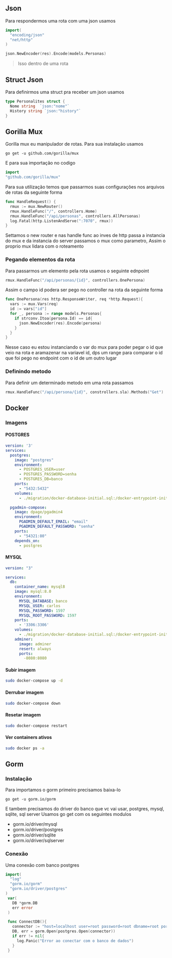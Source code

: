 ## Json
Para respondermos uma rota com uma json usamos 
~~~go
import(
  "encoding/json"
  "net/http"
)

json.NewEncoder(res).Encode(models.Personas)
~~~
>Isso dentro de uma rota

## Struct Json
Para definirmos uma struct pra receber um json usamos
~~~go
type Personalites struct {
  Nome string  `json:"nome"`
  History string `json:"history"`
}
~~~
## Gorilla Mux
Gorilla mux eu manipulador de rotas. Para sua instalação usamos 
~~~
go get -u github.com/gorilla/mux
~~~
E para sua importação no codigo
~~~go
import 
"github.com/gorilla/mux"
~~~
Para sua utilização temos que passarmos suas configurações nos arquivos de rotas da seguinte forma
~~~go
func HandleRequest() {
  rmux := mux.NewRouter()
  rmux.HandleFunc("/", controllers.Home)
  rmux.HandleFunc("/api/personas", controllers.AllPersonas)
  log.Fatal(http.ListenAndServe(":7070", rmux))
}
~~~
Settamos o new router e nas handle func ao inves de http passa a instancia do mux e da instancia do server passamos o mux como parametro, Assim o proprio mux lidara com o roteamento

### Pegando elementos da rota
Para passarmos um elemento pela rota usamos o seguinte ednpoint
~~~go
rmux.HandleFunc("/api/personas/{id}", controllers.OnePersona)
~~~
Assim o campo id podera ser pego no controller na rota da seguinte forma
~~~go
func OnePersona(res http.ResponseWriter, req *http.Request){
  vars := mux.Vars(req)
  id := vars["id"]
  for _, persona := range models.Personas{
    if strconv.Itoa(persona.Id) == id{
      json.NewEncoder(res).Encode(persona)
    }
  }
}
~~~
Nesse caso eu estou instanciando o var do mux para poder pegar o id que veio na rota e aramazenar na variavel id, dps um range para comparar o id que foi pego no endpoint com o id de um outro lugar

### Definindo metodo 
Para definir um determinado metodo em uma rota passamos
~~~go
rmux.HandleFunc("/api/persona/{id}", constrollers.sla).Methods("Get")
~~~
## Docker
### Imagens
#### POSTGRES
~~~yml
version: '3'
services:
  postgres:
    image: "postgres"
    environment:
      - POSTGRES_USER=user
      - POSTGRES_PASSWORD=senha
      - POSTGRES_DB=banco
    ports:
      - "5432:5432"
    volumes:
      - ./migration/docker-database-initial.sql:/docker-entrypoint-initdb.d/docker-database-initial.sql

  pgadmin-compose:
    image: dpage/pgadmin4
    environment:
      PGADMIN_DEFAULT_EMAIL: "email"
      PGADMIN_DEFAULT_PASSWORD: "senha"
    ports:
      - "54321:80"
    depends_on:
      - postgres
~~~
#### MYSQL
~~~yml
version: "3"

services:
  db:
    container_name: mysql8
    image: mysql:8.0
    environment:
      MYSQL_DATABASE: banco
      MYSQL_USER: carlos
      MYSQL_PASSWORD: 1597
      MYSQL_ROOT_PASSWORD: 1597
    ports:
      - '3306:3306'
    volumes:
      - ./migration/docker-database-initial.sql:/docker-entrypoint-initdb.d/docker-database-initial.sql
    adminer:
      image: adminer
      resert: always
      ports:
        -8080:8080
~~~
#### Subir imagem
~~~sh
sudo docker-compose up -d
~~~

#### Derrubar imagem
~~~sh
sudo docker-compose down
~~~

#### Resetar imagem
~~~sh
sudo docker-compose restart
~~~

#### Ver containers ativos
~~~sh
sudo docker ps -a
~~~

## Gorm

### Instalação
Para importamos o gorm primeiro precisamos baixa-lo 
~~~
go get -u gorm.io/gorm
~~~
E tambem precisamos do driver do banco que vc vai usar, postgres, mysql, sqlite, sql server
Usamos go get com os seguintes modulos
* gorm.io/driver/mysql
* gorm.io/driver/postgres
* gorm.io/driver/sqlite
* gorm.io/driver/sqlserver

### Conexão
Uma conexão com banco postgres
~~~go
import(
  "log"
  "gorm.io/gorm"
  "gorm.io/driver/postgres"
)
 var(
   DB *gorm.DB
   err error
 )

 func ConnectDB(){
   connector := "host=localhost user=root password=root dbname=root port=5432 sslmode=disable"
   DB, err = gorm.Open(postgres.Open(connector))
   if err != nil{
     log.Panic("Error ao conectar com o banco de dados")
   }
 }
~~~
